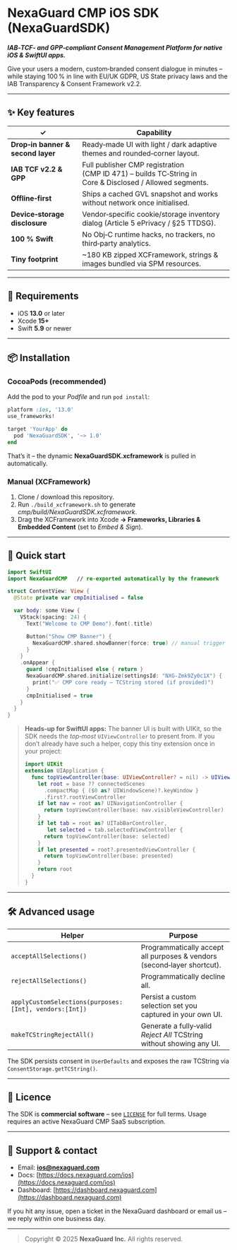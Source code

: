 # NexaGuard CMP iOS SDK (NexaGuardSDK)

***IAB‑TCF‑ and GPP‑compliant Consent Management Platform for native iOS & SwiftUI apps.***

Give your users a modern, custom‑branded consent dialogue in minutes – while staying 100 % in line with EU/UK GDPR, US State privacy laws and the IAB Transparency & Consent Framework v2.2.

---

## ✨ Key features

| ✓                                 | Capability                                                                                              |
| --------------------------------- | ------------------------------------------------------------------------------------------------------- |
| **Drop‑in banner & second layer** | Ready‑made UI with light / dark adaptive themes and rounded‑corner layout.                              |
| **IAB TCF v2.2 & GPP**            | Full publisher CMP registration (CMP ID 471) – builds TC‑String in Core & Disclosed / Allowed segments. |
| **Offline‑first**                 | Ships a cached GVL snapshot and works without network once initialised.                                 |
| **Device‑storage disclosure**     | Vendor‑specific cookie/storage inventory dialog (Article 5 ePrivacy / §25 TTDSG).                       |
| **100 % Swift**                   | No Obj‑C runtime hacks, no trackers, no third‑party analytics.                                          |
| **Tiny footprint**                | \~180 KB zipped XCFramework, strings & images bundled via SPM resources.                                |

---

## 🔧 Requirements

- iOS **13.0** or later
- Xcode **15+**
- Swift **5.9** or newer

---

## 📦 Installation

### CocoaPods (recommended)

Add the pod to your *Podfile* and run `pod install`:

```ruby
platform :ios, '13.0'
use_frameworks!

target 'YourApp' do
  pod 'NexaGuardSDK', '~> 1.0'
end
```

That’s it – the dynamic **NexaGuardSDK.xcframework** is pulled in automatically.

### Manual (XCFramework)

1. Clone / download this repository.
2. Run `./build_xcframework.sh` to generate *cmp/build/NexaGuardSDK.xcframework*.
3. Drag the XCFramework into Xcode **→ Frameworks, Libraries & Embedded Content** (set to *Embed & Sign*).

---

## 🚀 Quick start

```swift
import SwiftUI
import NexaGuardCMP   // re‑exported automatically by the framework

struct ContentView: View {
  @State private var cmpInitialised = false

  var body: some View {
    VStack(spacing: 24) {
      Text("Welcome to CMP Demo").font(.title)

      Button("Show CMP Banner") {
        NexaGuardCMP.shared.showBanner(force: true) // manual trigger
      }
    }
    .onAppear {
      guard !cmpInitialised else { return }
      NexaGuardCMP.shared.initialize(settingsId: "NXG‑Zmk9Zy0c1X") {
        print("✅ CMP core ready – TCString stored (if provided)")
      }
      cmpInitialised = true
    }
  }
}
```

> **Heads‑up for SwiftUI apps:**  The banner UI is built with UIKit, so the SDK needs the *top‑most* `UIViewController` to present from.  If you don’t already have such a helper, copy this tiny extension once in your project:
>
> ```swift
> import UIKit
> extension UIApplication {
>   func topViewController(base: UIViewController? = nil) -> UIViewController? {
>     let root = base ?? connectedScenes
>       .compactMap { ($0 as? UIWindowScene)?.keyWindow }
>       .first?.rootViewController
>     if let nav = root as? UINavigationController {
>       return topViewController(base: nav.visibleViewController)
>     }
>     if let tab = root as? UITabBarController,
>        let selected = tab.selectedViewController {
>       return topViewController(base: selected)
>     }
>     if let presented = root?.presentedViewController {
>       return topViewController(base: presented)
>     }
>     return root
>   }
> }
> ```

---

## 🛠 Advanced usage

| Helper                                                 | Purpose                                                                 |
| ------------------------------------------------------ | ----------------------------------------------------------------------- |
| `acceptAllSelections()`                                | Programmatically accept all purposes & vendors (second‑layer shortcut). |
| `rejectAllSelections()`                                | Programmatically decline all.                                           |
| `applyCustomSelections(purposes:[Int], vendors:[Int])` | Persist a custom selection set you captured in your own UI.             |
| `makeTCStringRejectAll()`                              | Generate a fully‑valid *Reject All* TCString without showing any UI.    |

The SDK persists consent in `UserDefaults` and exposes the raw TCString via `ConsentStorage.getTCString()`.

---

## 📄 Licence

The SDK is **commercial software** – see [`LICENSE`](LICENSE) for full terms. Usage requires an active NexaGuard CMP SaaS subscription.

---

## 🤝 Support & contact

- Email: [**ios@nexaguard.com**](mailto\:ios@nexaguard.com)
- Docs: [https://docs.nexaguard.com/ios](https://docs.nexaguard.com/ios)
- Dashboard: [https://dashboard.nexaguard.com](https://dashboard.nexaguard.com)

If you hit any issue, open a ticket in the NexaGuard dashboard or email us – we reply within one business day.

---

> Copyright © 2025 **NexaGuard Inc.**  All rights reserved.

